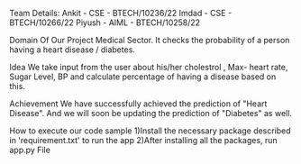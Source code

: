 Team Details:
Ankit - CSE - BTECH/10236/22 Imdad - CSE - BTECH/10266/22 Piyush - AIML - BTECH/10258/22

Domain Of Our Project
Medical Sector. It checks the probability of a person having a heart disease / diabetes.

Idea
We take input from the user about his/her cholestrol , Max- heart rate, Sugar Level, BP and calculate percentage of having a disease based on this.

Achievement
We have successfully achieved the prediction of "Heart Disease". And we will soon be updating the prediction of "Diabetes" as well.

How to execute our code sample
1)Install the necessary package described in 'requirement.txt' to run the app 2)After installing all the packages, run app.py File
